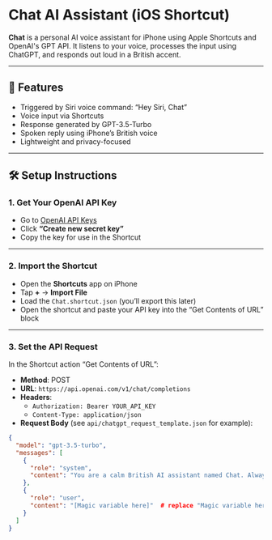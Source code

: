 # Chat AI Assistant (iOS Shortcut)

**Chat** is a personal AI voice assistant for iPhone using Apple Shortcuts and OpenAI's GPT API. It listens to your voice, processes the input using ChatGPT, and responds out loud in a British accent.

---

## 🌟 Features

- Triggered by Siri voice command: “Hey Siri, Chat”
- Voice input via Shortcuts
- Response generated by GPT-3.5-Turbo
- Spoken reply using iPhone’s British voice
- Lightweight and privacy-focused

---

## 🛠 Setup Instructions

### 1. Get Your OpenAI API Key
- Go to [OpenAI API Keys](https://platform.openai.com/account/api-keys)
- Click **“Create new secret key”**
- Copy the key for use in the Shortcut

---

### 2. Import the Shortcut
- Open the **Shortcuts** app on iPhone
- Tap **+** → **Import File**
- Load the `Chat.shortcut.json` (you’ll export this later)
- Open the shortcut and paste your API key into the “Get Contents of URL” block

---

### 3. Set the API Request

In the Shortcut action “Get Contents of URL”:
- **Method**: POST  
- **URL**: `https://api.openai.com/v1/chat/completions`  
- **Headers**:
  - `Authorization: Bearer YOUR_API_KEY`
  - `Content-Type: application/json`
- **Request Body** (see `api/chatgpt_request_template.json` for example):

```json
{
  "model": "gpt-3.5-turbo",
  "messages": [
    {
      "role": "system",
      "content": "You are a calm British AI assistant named Chat. Always respond clearly and helpfully."
    },
    {
      "role": "user",
      "content": "[Magic variable here]"  # replace "Magic variable here" with user input (or 'Dictate Text') in .json file
    }
  ]
}
